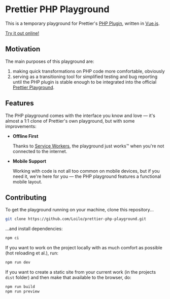 # Prettier PHP Playground

This is a temporary playground for Prettier's [PHP Plugin](https://github.com/prettier/plugin-php), written in [Vue.js](https://vuejs.org).

[Try it out online!](https://loilo.github.io/prettier-php-playground/)

## Motivation

The main purposes of this playground are:

1. making quick transformations on PHP code more comfortable, obviously
2. serving as a transitioning tool for simplified testing and bug reporting until the PHP plugin is stable enough to be integrated into the official [Prettier Playground](https://prettier.io/playground).

## Features

The PHP playground comes with the interface you know and love — it's almost a 1:1 clone of Prettier's own playground, but with some improvements:

- **Offline First**

  Thanks to [Service Workers](https://developer.mozilla.org/docs/Web/API/Service_Worker_API/Using_Service_Workers), the playground just works™ when you're not connected to the internet.

- **Mobile Support**

  Working with code is not all too common on mobile devices, but if you need it, we're here for you — the PHP playground features a functional mobile layout.

## Contributing

To get the playground running on your machine, clone this repository...

```bash
git clone https://github.com/Loilo/prettier-php-playground.git
```

...and install dependencies:

```bash
npm ci
```

If you want to work on the project locally with as much comfort as possible (hot reloading et al.), run:

```bash
npm run dev
```

If you want to create a static site from your current work (in the projects `dist` folder) and then make that available to the browser, do:

```bash
npm run build
npm run preview
```
